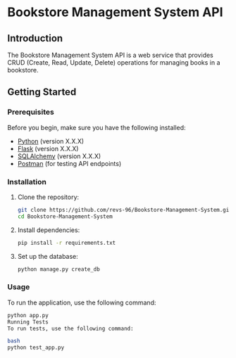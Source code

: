 # Bookstore Management System API

## Introduction

The Bookstore Management System API is a web service that provides CRUD (Create, Read, Update, Delete) operations for managing books in a bookstore.

## Getting Started

### Prerequisites

Before you begin, make sure you have the following installed:

- [Python](https://www.python.org/) (version X.X.X)
- [Flask](https://pypi.org/project/Flask/) (version X.X.X)
- [SQLAlchemy](https://pypi.org/project/SQLAlchemy/) (version X.X.X)
- [Postman](https://www.postman.com/) (for testing API endpoints)

### Installation

1. Clone the repository:

    ```bash
    git clone https://github.com/revs-96/Bookstore-Management-System.git
    cd Bookstore-Management-System
    ```

2. Install dependencies:

    ```bash
    pip install -r requirements.txt
    ```

3. Set up the database:

    ```bash
    python manage.py create_db
    ```

### Usage

To run the application, use the following command:


```bash
python app.py
Running Tests
To run tests, use the following command:

bash
python test_app.py
